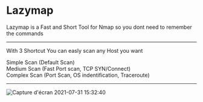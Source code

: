 # Lazymap
Lazymap is a Fast and Short Tool for Nmap so you dont need to remember the commands
___________________________________________________________
With 3 Shortcut You can easly scan any Host you want
                                
Simple Scan (Default Scan)                          
Medium Scan (Fast Port scan, TCP SYN/Connect)                           
Complex Scan (Port Scan, OS indentification, Traceroute)                    
___________________________________________________________

![Capture d'écran 2021-07-31 15:32:40](https://user-images.githubusercontent.com/64088838/127741551-b0836adf-5109-41a2-aa27-a7238e8bcd59.png)
